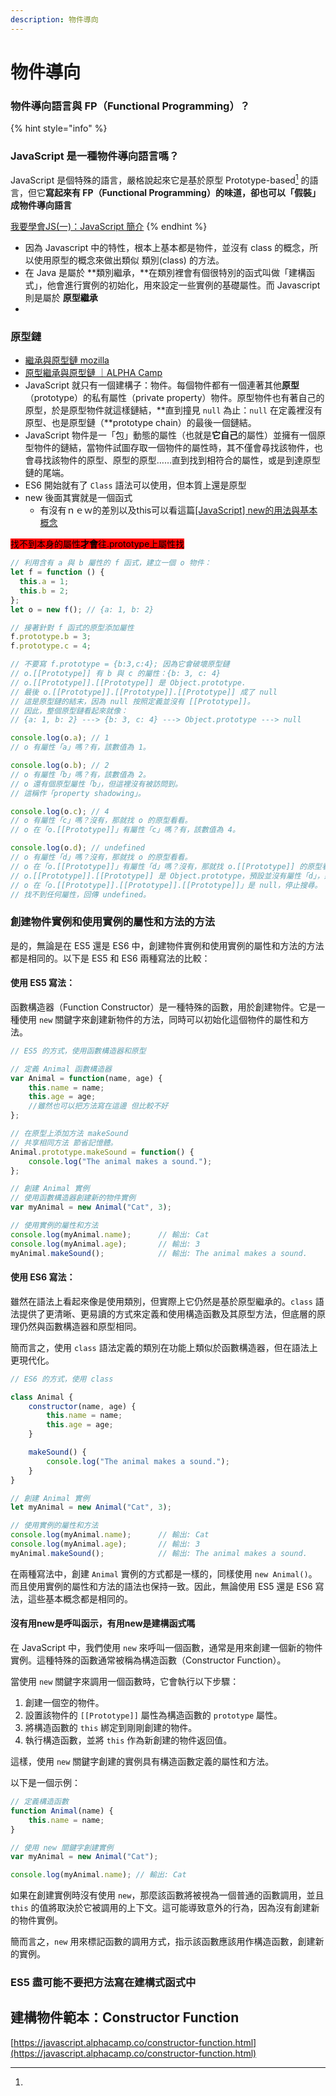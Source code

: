 ```yaml
---
description: 物件導向
---
```


# 物件導向





### 物件導向語言與 FP（Functional Programming）？ <a href="#javascript" id="javascript"></a>

{% hint style="info" %}
### JavaScript 是一種物件導向語言嗎？ <a href="#javascript" id="javascript"></a>

JavaScript 是個特殊的語言，嚴格說起來它是基於原型 Prototype-based[^1] 的語言，但它**寫起來有 FP（Functional Programming）的味道，卻也可以「假裝」成物件導向語言**

[我要學會JS(一)：JavaScript 簡介](https://noob.tw/javascript-introduction/)
{% endhint %}

* 因為 Javascript 中的特性，根本上基本都是物件，並沒有 class 的概念，所以使用原型的概念來做出類似 類別(class) 的方法。
* 在 Java 是屬於 **類別繼承，**在類別裡會有個很特別的函式叫做「建構函式」，他會進行實例的初始化，用來設定一些實例的基礎屬性。而 Javascript 則是屬於 **原型繼承**
*

### **原型鏈**

* &#x20;[繼承與原型鏈 mozilla](https://developer.mozilla.org/zh-TW/docs/Web/JavaScript/Inheritance\_and\_the\_prototype\_chain)
* [原型繼承與原型鏈 ｜ALPHA Camp](https://javascript.alphacamp.co/prototype-prototype-chain.html)
* JavaScript 就只有一個建構子：物件。每個物件都有一個連著其他**原型**（prototype）的私有屬性（private property）物件。原型物件也有著自己的原型，於是原型物件就這樣鏈結，**直到撞見 `null` 為止：`null` 在定義裡沒有原型、也是原型鏈（**prototype chain）的最後一個鏈結。
* JavaScript 物件是一「包」動態的屬性（也就是**它自己**的屬性）並擁有一個原型物件的鏈結，當物件試圖存取一個物件的屬性時，其不僅會尋找該物件，也會尋找該物件的原型、原型的原型……直到找到相符合的屬性，或是到達原型鏈的尾端。
* ES6 開始就有了 `Class` 語法可以使用，但本質上還是原型
* new 後面其實就是一個函式
  * 有沒有ｎｅｗ的差別以及this可以看這篇[\[JavaScript\] new的用法與基本概念](https://dotblogs.com.tw/acelee/2017/06/22/135553)

<mark style="background-color:red;">找不到本身的屬性</mark><mark style="background-color:red;">**才會**</mark><mark style="background-color:red;">往.prototype上屬性找</mark>

```javascript
// 利用含有 a 與 b 屬性的 f 函式，建立一個 o 物件：
let f = function () {
  this.a = 1;
  this.b = 2;
};
let o = new f(); // {a: 1, b: 2}

// 接著針對 f 函式的原型添加屬性
f.prototype.b = 3;
f.prototype.c = 4;

// 不要寫 f.prototype = {b:3,c:4}; 因為它會破壞原型鏈
// o.[[Prototype]] 有 b 與 c 的屬性：{b: 3, c: 4}
// o.[[Prototype]].[[Prototype]] 是 Object.prototype.
// 最後 o.[[Prototype]].[[Prototype]].[[Prototype]] 成了 null
// 這是原型鏈的結末，因為 null 按照定義並沒有 [[Prototype]]。
// 因此，整個原型鏈看起來就像：
// {a: 1, b: 2} ---> {b: 3, c: 4} ---> Object.prototype ---> null

console.log(o.a); // 1
// o 有屬性「a」嗎？有，該數值為 1。

console.log(o.b); // 2
// o 有屬性「b」嗎？有，該數值為 2。
// o 還有個原型屬性「b」，但這裡沒有被訪問到。
// 這稱作「property shadowing」。

console.log(o.c); // 4
// o 有屬性「c」嗎？沒有，那就找 o 的原型看看。
// o 在「o.[[Prototype]]」有屬性「c」嗎？有，該數值為 4。

console.log(o.d); // undefined
// o 有屬性「d」嗎？沒有，那就找 o 的原型看看。
// o 在「o.[[Prototype]]」有屬性「d」嗎？沒有，那就找 o.[[Prototype]] 的原型看看。
// o.[[Prototype]].[[Prototype]] 是 Object.prototype，預設並沒有屬性「d」，那再找他的原型看看。
// o 在「o.[[Prototype]].[[Prototype]].[[Prototype]]」是 null，停止搜尋。
// 找不到任何屬性，回傳 undefined。
```



### 創建物件實例和使用實例的屬性和方法的方法

是的，無論是在 ES5 還是 ES6 中，創建物件實例和使用實例的屬性和方法的方法都是相同的。以下是 ES5 和 ES6 兩種寫法的比較：

#### 使用 ES5 寫法：

函數構造器（Function Constructor）是一種特殊的函數，用於創建物件。它是一種使用 `new` 關鍵字來創建新物件的方法，同時可以初始化這個物件的屬性和方法。

```javascript
// ES5 的方式，使用函數構造器和原型

// 定義 Animal 函數構造器
var Animal = function(name, age) {
    this.name = name;
    this.age = age;
    //雖然也可以把方法寫在這邊 但比較不好
};

// 在原型上添加方法 makeSound
// 共享相同方法 節省記憶體。
Animal.prototype.makeSound = function() {
    console.log("The animal makes a sound.");
};

// 創建 Animal 實例 
// 使用函數構造器創建新的物件實例
var myAnimal = new Animal("Cat", 3);

// 使用實例的屬性和方法
console.log(myAnimal.name);      // 輸出: Cat
console.log(myAnimal.age);       // 輸出: 3
myAnimal.makeSound();            // 輸出: The animal makes a sound.
```

#### 使用 ES6 寫法：

雖然在語法上看起來像是使用類別，但實際上它仍然是基於原型繼承的。`class` 語法提供了更清晰、更易讀的方式來定義和使用構造函數及其原型方法，但底層的原理仍然與函數構造器和原型相同。

簡而言之，使用 `class` 語法定義的類別在功能上類似於函數構造器，但在語法上更現代化。

```javascript
// ES6 的方式，使用 class

class Animal {
    constructor(name, age) {
        this.name = name;
        this.age = age;
    }

    makeSound() {
        console.log("The animal makes a sound.");
    }
}

// 創建 Animal 實例
let myAnimal = new Animal("Cat", 3);

// 使用實例的屬性和方法
console.log(myAnimal.name);      // 輸出: Cat
console.log(myAnimal.age);       // 輸出: 3
myAnimal.makeSound();            // 輸出: The animal makes a sound.
```

在兩種寫法中，創建 `Animal` 實例的方式都是一樣的，同樣使用 `new Animal()`。而且使用實例的屬性和方法的語法也保持一致。因此，無論使用 ES5 還是 ES6 寫法，這些基本概念都是相同的。







#### 沒有用new是呼叫函示，有用new是建構函式嗎

在 JavaScript 中，我們使用 `new` 來呼叫一個函數，通常是用來創建一個新的物件實例。這種特殊的函數通常被稱為構造函數（Constructor Function）。

當使用 `new` 關鍵字來調用一個函數時，它會執行以下步驟：

1. 創建一個空的物件。
2. 設置該物件的 `[[Prototype]]` 屬性為構造函數的 `prototype` 屬性。
3. 將構造函數的 `this` 綁定到剛剛創建的物件。
4. 執行構造函數，並將 `this` 作為新創建的物件返回值。

這樣，使用 `new` 關鍵字創建的實例具有構造函數定義的屬性和方法。

以下是一個示例：

```javascript
// 定義構造函數
function Animal(name) {
    this.name = name;
}

// 使用 new 關鍵字創建實例
var myAnimal = new Animal("Cat");

console.log(myAnimal.name); // 輸出: Cat
```

如果在創建實例時沒有使用 `new`，那麼該函數將被視為一個普通的函數調用，並且 `this` 的值將取決於它被調用的上下文。這可能導致意外的行為，因為沒有創建新的物件實例。

簡而言之，`new` 用來標記函數的調用方式，指示該函數應該用作構造函數，創建新的實例。



### ES5 盡可能不要把方法寫在建構式函式中

## 建構物件範本：Constructor Function <a href="#jian-gou-wu-jian-fan-ben-constructorfunction" id="jian-gou-wu-jian-fan-ben-constructorfunction"></a>

[https://javascript.alphacamp.co/constructor-function.html](https://javascript.alphacamp.co/constructor-function.html)





[^1]: 
